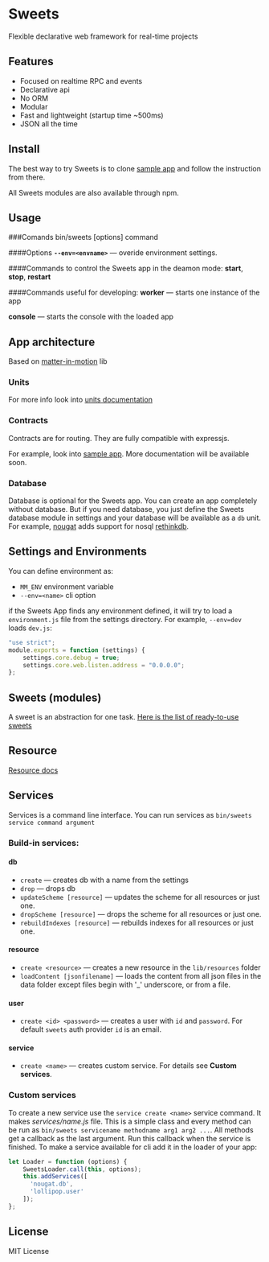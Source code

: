 # Sweets
Flexible declarative web framework for real-time projects

## Features

* Focused on realtime RPC and events
* Declarative api
* No ORM
* Modular
* Fast and lightweight (startup time ~500ms)
* JSON all the time

## Install

The best way to try Sweets is to clone [sample app](https://github.com/swts/sample) and follow the instruction from there.

All Sweets modules are also available through npm.

## Usage
###Comands
    bin/sweets [options] command

####Options
**`--env=<envname>`** — overide environment settings.

####Commands to control the Sweets app in the deamon mode:
**start**,
**stop**,
**restart**

####Commands useful for developing:
**worker** — starts one instance of the app

**console** — starts the console with the loaded app

## App architecture
Based on [matter-in-motion](https://github.com/velocityzen/matter-in-motion) lib

### Units
For more info look into [units documentation](https://github.com/velocityzen/units)

### Contracts
Contracts are for routing. They are fully compatible with expressjs.

For example, look into [sample app](https://github.com/swts/sample).
More documentation will be available soon.

### Database
Database is optional for the Sweets app. You can create an app completely without database. But if you need database, you just define the Sweets database module in settings and your database will be available as a `db` unit. For example, [nougat](https://github.com/swts/nougat) adds support for nosql [rethinkdb](http://www.rethinkdb.com).

## Settings and Environments
You can define environment as:
* `MM_ENV` environment variable
* `--env=<name>` cli option

if the Sweets App finds any environment defined, it will try to load a `environment.js` file from the settings directory. For example, `--env=dev` loads `dev.js`:

```js
"use strict";
module.exports = function (settings) {
    settings.core.debug = true;
    settings.core.web.listen.address = "0.0.0.0";
};
```

## Sweets (modules)
A sweet is an abstraction for one task.
[Here is the list of ready-to-use sweets](https://github.com/swts/sweets/blob/master/docs/sweets.md)

## Resource
[Resource docs](https://github.com/swts/sweets/blob/master/docs/Resource.md)

## Services
Services is a command line interface. You can run services as
`bin/sweets service command argument`

### Build-in services:
#### db
*   `create` — creates db with a name from the settings
*   `drop` — drops db
*   `updateScheme [resource]` — updates the scheme for all resources or just one.
*   `dropScheme [resource]` — drops the scheme for all resources or just one.
*   `rebuildIndexes [resource]` — rebuilds indexes for all resources or just one.

#### resource
*   `create <resource>` — creates a new resource in the `lib/resources` folder
*   `loadContent [jsonfilename]` — loads the content from all json files in the data folder except files begin with '_' underscore, or from a file.

#### user
*   `create <id> <password>` — creates a user with `id` and `password`. For default `sweets` auth provider `id` is an email.

#### service
*   `create <name>` — creates custom service. For details see **Custom services**.

### Custom services
To create a new service use the `service create <name>` service command. It makes *services/name.js* file. This is a simple class and every method can be run as `bin/sweets servicename methodname arg1 arg2 ...`. All methods get a callback as the last argument. Run this callback when the service is finished.
To make a service available for cli add it in the loader of your app:
```js
let Loader = function (options) {
    SweetsLoader.call(this, options);
    this.addServices([
      'nougat.db',
      'lollipop.user'
    ]);
};
```

## License
MIT License

